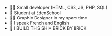 - 👨‍💻 Small developer (HTML, CSS, JS, PHP, SQL)
- 📖 Student at EdenSchool
- 🧑‍🎨 Graphic Designer in my spare time
- 🎌 I speak French and English
- 📜 I BUILD THIS SHI* BRICK BY BRICK


